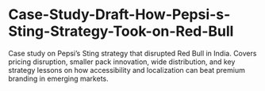 # Case-Study-Draft-How-Pepsi-s-Sting-Strategy-Took-on-Red-Bull
Case study on Pepsi’s Sting strategy that disrupted Red Bull in India. Covers pricing disruption, smaller pack innovation, wide distribution, and key strategy lessons on how accessibility and localization can beat premium branding in emerging markets.
